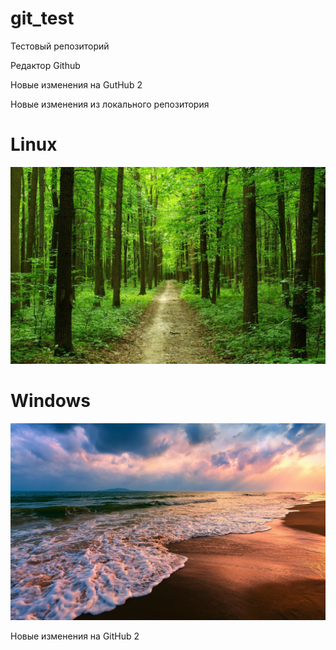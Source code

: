 # git_test
Тестовый репозиторий

Редактор Github

Новые изменения на GutHub 2

Новые изменения из локального репозитория

# Linux

![Linux](les.jpg)

# Windows

![Windows](more.jpg)

Новые изменения на GitHub 2
